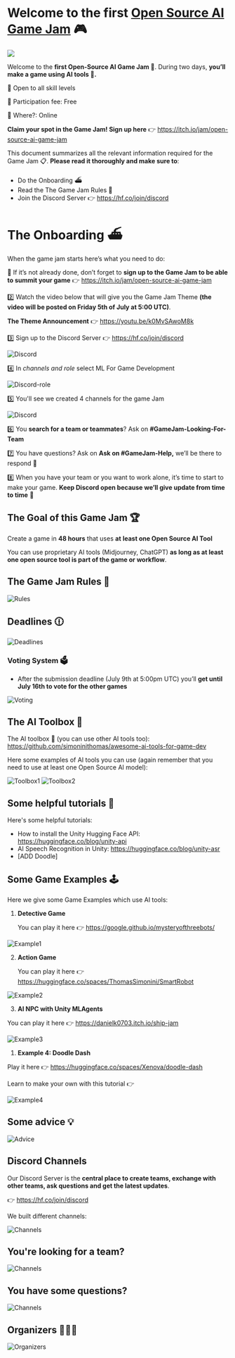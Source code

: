 # Welcome to the first [Open Source AI Game Jam](https://itch.io/jam/open-source-ai-game-jam) 🎮

![](https://img.itch.zone/aW1hZ2UyL2phbS8zMzExNDMvMTIyNDYzNzYucG5n/original/lXt9Rf.png)

Welcome to the **first Open-Source AI Game Jam 🎉**. During two days, **you’ll make a game using AI tools 🤖.**

🤝 Open to all skill levels

💸 Participation fee: Free

📍 Where?: Online

**Claim your spot in the Game Jam! Sign up here** 👉 https://itch.io/jam/open-source-ai-game-jam

This document summarizes all the relevant information required for the Game Jam 📋. **Please read it thoroughly and make sure to**:

- Do the Onboarding ⛴️
- Read the The Game Jam Rules 📜
- Join the Discord Server 👉 https://hf.co/join/discord

# The Onboarding ⛴️

When the game jam starts here’s what you need to do:

🔢 If it’s not already done, don’t forget to **sign up to the Game Jam to be able to summit your game** 👉 https://itch.io/jam/open-source-ai-game-jam

2️⃣ Watch the video below that will give you the Game Jam Theme **(the video will be posted on Friday 5th of July at 5:00 UTC)**.

**The Theme Announcement** 👉 https://youtu.be/k0MvSAwoM8k

3️⃣ Sign up to the Discord Server 👉 https://hf.co/join/discord

<img src="https://huggingface.co/datasets/huggingface/documentation-images/resolve/main/events/open-source-game-jam/discord.png" alt="Discord"/>

4️⃣ In *channels and role* select ML For Game Development

<img src="https://huggingface.co/datasets/huggingface/documentation-images/resolve/main/events/open-source-game-jam/discord-role.png" alt="Discord-role"/>

5️⃣ You'll see we created 4 channels for the game Jam

<img src="https://huggingface.co/datasets/huggingface/documentation-images/resolve/main/events/open-source-game-jam/discord-channels.png" alt="Discord"/>

6️⃣ You **search for a team or teammates**? Ask on **#GameJam-Looking-For-Team**

7️⃣ You have questions? Ask on **Ask on #GameJam-Help,** we’ll be there to respond 🤗

8️⃣ When you have your team or you want to work alone, it’s time to start to make your game. **Keep Discord open because we’ll give update from time to time** 🤗


## The Goal of this Game Jam 🏆

Create a game in **48 hours** that uses **at** **least one Open Source AI Tool**

You can use proprietary AI tools (Midjourney, ChatGPT) **as long as at least one open source tool is part of the game or workflow**.

## The Game Jam Rules 📜

<img src="https://huggingface.co/datasets/huggingface/documentation-images/resolve/main/events/open-source-game-jam/rules.png" alt="Rules"/>

## Deadlines 🕧

<img src="https://huggingface.co/datasets/huggingface/documentation-images/resolve/main/events/open-source-game-jam/deadlines.png" alt="Deadlines"/>

### Voting System 🗳️

- After the submission deadline (July 9th at 5:00pm UTC) you’ll **get until July 16th to vote for the other games**

<img src="https://huggingface.co/datasets/huggingface/documentation-images/resolve/main/events/open-source-game-jam/voting.png" alt="Voting"/>

## The AI Toolbox 🧰

The AI toolbox 🧰 (you can use other AI tools too): https://github.com/simoninithomas/awesome-ai-tools-for-game-dev

Here some examples of AI tools you can use (again remember that you need to use at least one Open Source AI model):

<img src="https://huggingface.co/datasets/huggingface/documentation-images/resolve/main/events/open-source-game-jam/toolbox1.png" alt="Toolbox1"/>
<img src="https://huggingface.co/datasets/huggingface/documentation-images/resolve/main/events/open-source-game-jam/toolbox2.png" alt="Toolbox2"/>


## Some helpful tutorials 📖

Here's some helpful tutorials:
- How to install the Unity Hugging Face API: https://huggingface.co/blog/unity-api
- AI Speech Recognition in Unity: https://huggingface.co/blog/unity-asr
- [ADD Doodle]

## Some Game Examples 🕹️

Here we give some Game Examples which use AI tools:

1. **Detective Game**
    
    You can play it here 👉 https://google.github.io/mysteryofthreebots/
    
<img src="https://huggingface.co/datasets/huggingface/documentation-images/resolve/main/events/open-source-game-jam/example1.png" alt="Example1"/>
    
2. **Action Game**
    
    You can play it here 👉 https://huggingface.co/spaces/ThomasSimonini/SmartRobot
    
<img src="https://huggingface.co/datasets/huggingface/documentation-images/resolve/main/events/open-source-game-jam/example2.png" alt="Example2"/>
    
3. **AI NPC with Unity MLAgents**

You can play it here 👉 https://danielk0703.itch.io/ship-jam

<img src="https://huggingface.co/datasets/huggingface/documentation-images/resolve/main/events/open-source-game-jam/example3.png" alt="Example3"/>

1. **Example 4: Doodle Dash**

Play it here 👉 https://huggingface.co/spaces/Xenova/doodle-dash

Learn to make your own with this tutorial 👉

<img src="https://huggingface.co/datasets/huggingface/documentation-images/resolve/main/events/open-source-game-jam/example4.png" alt="Example4"/>

## Some advice 💡

<img src="https://huggingface.co/datasets/huggingface/documentation-images/resolve/main/events/open-source-game-jam/advice.png" alt="Advice"/>


## Discord Channels

Our Discord Server is the **central place to create teams, exchange with other teams, ask questions and get the latest updates**.

👉 https://hf.co/join/discord

We built different channels:

<img src="https://huggingface.co/datasets/huggingface/documentation-images/resolve/main/events/open-source-game-jam/discord-channels.png" alt="Channels"/>

## You're looking for a team?

<img src="https://huggingface.co/datasets/huggingface/documentation-images/resolve/main/events/open-source-game-jam/looking-for-team.png" alt="Channels"/>

## You have some questions? 
<img src="https://huggingface.co/datasets/huggingface/documentation-images/resolve/main/events/open-source-game-jam/questions.png" alt="Channels"/>

## Organizers 🧑‍🤝‍🧑

<img src="https://huggingface.co/datasets/huggingface/documentation-images/resolve/main/events/open-source-game-jam/organizers.png" alt="Organizers"/>




